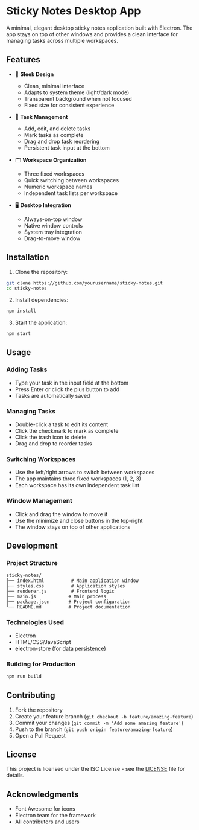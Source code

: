 # Sticky Notes Desktop App

A minimal, elegant desktop sticky notes application built with Electron. The app stays on top of other windows and provides a clean interface for managing tasks across multiple workspaces.

## Features

- 🎨 **Sleek Design**
  - Clean, minimal interface
  - Adapts to system theme (light/dark mode)
  - Transparent background when not focused
  - Fixed size for consistent experience

- 📝 **Task Management**
  - Add, edit, and delete tasks
  - Mark tasks as complete
  - Drag and drop task reordering
  - Persistent task input at the bottom

- 🗂️ **Workspace Organization**
  - Three fixed workspaces
  - Quick switching between workspaces
  - Numeric workspace names
  - Independent task lists per workspace

- 🖥️ **Desktop Integration**
  - Always-on-top window
  - Native window controls
  - System tray integration
  - Drag-to-move window

## Installation

1. Clone the repository:
```bash
git clone https://github.com/yourusername/sticky-notes.git
cd sticky-notes
```

2. Install dependencies:
```bash
npm install
```

3. Start the application:
```bash
npm start
```

## Usage

### Adding Tasks
- Type your task in the input field at the bottom
- Press Enter or click the plus button to add
- Tasks are automatically saved

### Managing Tasks
- Double-click a task to edit its content
- Click the checkmark to mark as complete
- Click the trash icon to delete
- Drag and drop to reorder tasks

### Switching Workspaces
- Use the left/right arrows to switch between workspaces
- The app maintains three fixed workspaces (1, 2, 3)
- Each workspace has its own independent task list

### Window Management
- Click and drag the window to move it
- Use the minimize and close buttons in the top-right
- The window stays on top of other applications

## Development

### Project Structure
```
sticky-notes/
├── index.html          # Main application window
├── styles.css          # Application styles
├── renderer.js         # Frontend logic
├── main.js            # Main process
├── package.json       # Project configuration
└── README.md          # Project documentation
```

### Technologies Used
- Electron
- HTML/CSS/JavaScript
- electron-store (for data persistence)

### Building for Production
```bash
npm run build
```

## Contributing

1. Fork the repository
2. Create your feature branch (`git checkout -b feature/amazing-feature`)
3. Commit your changes (`git commit -m 'Add some amazing feature'`)
4. Push to the branch (`git push origin feature/amazing-feature`)
5. Open a Pull Request

## License

This project is licensed under the ISC License - see the [LICENSE](LICENSE) file for details.

## Acknowledgments

- Font Awesome for icons
- Electron team for the framework
- All contributors and users 